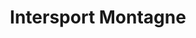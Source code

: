 ---
title: "Intersport Montagne"
url: /chatel/intersport-montagne-chemin-de-sous-le-cret/
shop: Sport
---